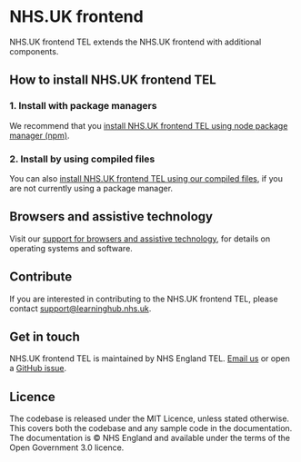 # NHS.UK frontend

NHS.UK frontend TEL extends the NHS.UK frontend with additional components.

## How to install NHS.UK frontend TEL

### 1. Install with package managers

We recommend that you [install NHS.UK frontend TEL using node package manager (npm)](/docs/installation/installing-with-npm.md).

### 2. Install by using compiled files

You can also [install NHS.UK frontend TEL using our compiled files](/docs/installation/installing-compiled.md), if you are not currently using a package manager.

## Browsers and assistive technology

Visit our [support for browsers and assistive technology](/docs/contributing/browser-support.md), for details on operating systems and software.

## Contribute

If you are interested in contributing to the NHS.UK frontend TEL, please contact [support@learninghub.nhs.uk](mailto:support@learninghub.nhs.uk).

## Get in touch

NHS.UK frontend TEL is maintained by NHS England TEL. [Email us](mailto:support@learninghub.nhs.uk) or open a [GitHub issue](https://github.com/TechnologyEnhancedLearning/nhsuk-frontend-tel/issues/new).

## Licence

The codebase is released under the MIT Licence, unless stated otherwise. This covers both the codebase and any sample code in the documentation. The documentation is © NHS England and available under the terms of the Open Government 3.0 licence.
